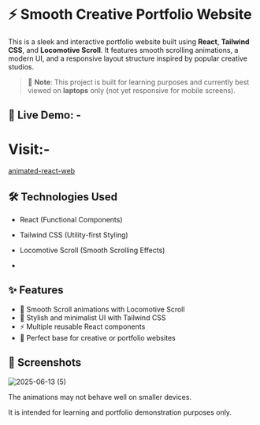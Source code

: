 # ⚡ Smooth Creative Portfolio Website

This is a sleek and interactive portfolio website built using **React**, **Tailwind CSS**, and **Locomotive Scroll**. It features smooth scrolling animations, a modern UI, and a responsive layout structure inspired by popular creative studios.

> 🚧 **Note**: This project is built for learning purposes and currently best viewed on **laptops** only (not yet responsive for mobile screens).

## 🚀 Live Demo: - <h1>Visit:- </h1> <a href="https://animated-web-react.vercel.app/">animated-react-web</a>



## 🛠️ Technologies Used

- React (Functional Components)
- Tailwind CSS (Utility-first Styling)
- Locomotive Scroll (Smooth Scrolling Effects)

- 
## ✨ Features

- 🔄 Smooth Scroll animations with Locomotive Scroll
- 🎨 Stylish and minimalist UI with Tailwind CSS
- ⚡ Multiple reusable React components
- 💼 Perfect base for creative or portfolio websites



## 📸 Screenshots


![2025-06-13 (5)](https://github.com/user-attachments/assets/7738f76f-3712-4439-9d6c-2d323c9c3bc5)


The animations may not behave well on smaller devices.

It is intended for learning and portfolio demonstration purposes only.


